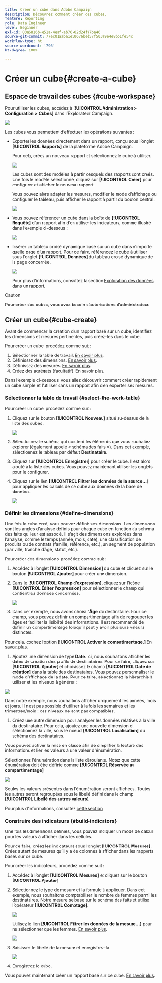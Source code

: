```yaml
---
title: Créer un cube dans Adobe Campaign
description: Découvrez comment créer des cubes.
feature: Reporting
role: Data Engineer
level: Beginner
exl-id: 03a6816b-e51a-4eaf-ab76-02d24f97ba46
source-git-commit: 77ec01aaba1e50676bed57f503a9e4e8bb1fe54c
workflow-type: ht
source-wordcount: '796'
ht-degree: 100%

---
```


# Créer un cube{#create-a-cube}

## Espace de travail des cubes {#cube-workspace}

Pour utiliser les cubes, accédez à **[!UICONTROL Administration > Configuration > Cubes]** dans l’Explorateur Campaign.

![](assets/cube-node.png)

Les cubes vous permettent d’effectuer les opérations suivantes :

* Exporter les données directement dans un rapport, conçu sous l’onglet **[!UICONTROL Rapports]** de la plateforme Adobe Campaign.

  Pour cela, créez un nouveau rapport et sélectionnez le cube à utiliser.

  ![](assets/create-new-cube.png)

  Les cubes sont des modèles à partir desquels des rapports sont créés. Une fois le modèle sélectionné, cliquez sur **[!UICONTROL Créer]** pour configurer et afficher le nouveau rapport.

  Vous pouvez alors adapter les mesures, modifier le mode d’affichage ou configurer le tableau, puis afficher le rapport à partir du bouton central.

  ![](assets/display-cube-table.png)

* Vous pouvez référencer un cube dans la boîte de **[!UICONTROL Requête]** d’un rapport afin d’en utiliser les indicateurs, comme illustré dans l’exemple ci-dessous :

  ![](assets/cube-report-query.png)

* Insérer un tableau croisé dynamique basé sur un cube dans n’importe quelle page d’un rapport. Pour ce faire, référencez le cube à utiliser sous l’onglet **[!UICONTROL Données]** du tableau croisé dynamique de la page concernée.

  ![](assets/cube-in-a-report.png)

  Pour plus dʼinformations, consultez la section [Exploration des données dans un rapport](cube-tables.md#explore-the-data-in-a-report).


>[!CAUTION]
>
>Pour créer des cubes, vous avez besoin d’autorisations d’administrateur.
>

## Créer un cube{#cube-create}

Avant de commencer la création d’un rapport basé sur un cube, identifiez les dimensions et mesures pertinentes, puis créez-les dans le cube.

Pour créer un cube, procédez comme suit :

1. Sélectionner la table de travail. [En savoir plus](#select-the-work-table).
1. Définissez des dimensions. [En savoir plus](#define-dimensions).
1. Définissez des mesures. [En savoir plus](#build-indicators).
1. Créez des agrégats (facultatif). [En savoir plus](customize-cubes.md#calculate-and-use-aggregates).

Dans l’exemple ci-dessous, vous allez découvrir comment créer rapidement un cube simple et l’utiliser dans un rapport afin d’en exporter ses mesures.

### Sélectionner la table de travail {#select-the-work-table}

Pour créer un cube, procédez comme suit :

1. Cliquez sur le bouton **[!UICONTROL Nouveau]** situé au-dessus de la liste des cubes.

   ![](assets/create-a-cube.png)

1. Sélectionnez le schéma qui contient les éléments que vous souhaitez explorer (également appelé « schéma des faits »). Dans cet exemple, sélectionnez le tableau par défaut **Destinataire**.
1. Cliquez sur **[!UICONTROL Enregistrer]** pour créer le cube. Il est alors ajouté à la liste des cubes. Vous pouvez maintenant utiliser les onglets pour le configurer.

1. Cliquez sur le lien **[!UICONTROL Filtrer les données de la source...]** pour appliquer les calculs de ce cube aux données de la base de données.

   ![](assets/cube-filter-source.png)

### Définir les dimensions {#define-dimensions}

Une fois le cube créé, vous pouvez définir ses dimensions. Les dimensions sont les angles d’analyse définis pour chaque cube en fonction du schéma des faits qui leur est associé. Il s’agit des dimensions explorées dans l’analyse, comme le temps (année, mois, date), une classification de produits ou de contrats (famille, référence, etc.), un segment de population (par ville, tranche d’âge, statut, etc.).

Pour créer des dimensions, procédez comme suit :

1. Accédez à l’onglet **[!UICONTROL Dimension]** du cube et cliquez sur le bouton **[!UICONTROL Ajouter]** pour créer une dimension.
1. Dans le **[!UICONTROL Champ d’expression]**, cliquez sur l’icône **[!UICONTROL Éditer l’expression]** pour sélectionner le champ qui contient les données concernées.

   ![](assets/cube-add-dimension.png)

1. Dans cet exemple, nous avons choisi l’**Âge** du destinataire. Pour ce champ, vous pouvez définir un compartimentage afin de regrouper les âges et faciliter la lisibilité des informations. Il est recommandé de définir un compartimentage lorsqu’il peut y avoir plusieurs valeurs distinctes.

Pour cela, cochez l’option **[!UICONTROL Activer le compatimentage.]** [En savoir plus](customize-cubes.md#data-binning).

1. Ajoutez une dimension de type **Date**. Ici, nous souhaitons afficher les dates de création des profils de destinataires. Pour ce faire, cliquez sur **[!UICONTROL Ajouter]** et choisissez le champ **[!UICONTROL Date de création]** dans la table des destinataires.
Vous pouvez personnaliser le mode d’affichage de la date. Pour ce faire, sélectionnez la hiérarchie à utiliser et les niveaux à générer :

![](assets/cube-date-dimension.png)

Dans notre exemple, nous souhaitons afficher uniquement les années, mois et jours. Il n’est pas possible d’utiliser à la fois les semaines et les trimestres/mois : ces niveaux ne sont pas compatibles.

1. Créez une autre dimension pour analyser les données relatives à la ville du destinataire. Pour cela, ajoutez une nouvelle dimension et sélectionnez la ville, sous le noeud **[!UICONTROL Localisation]** du schéma des destinataires.

Vous pouvez activer la mise en classe afin de simplifier la lecture des informations et lier les valeurs à une valeur d&#39;énumération.

Sélectionnez l’énumération dans la liste déroulante. Notez que cette énumération doit être définie comme **[!UICONTROL Réservée au compartimentage]**.

![](assets/cube-dimension-with-enum.png)

Seules les valeurs présentes dans l’énumération seront affichées. Toutes les autres seront regroupées sous le libellé défini dans le champ **[!UICONTROL Libellé des autres valeurs]**.

Pour plus d’informations, consultez [cette section](customize-cubes.md#dynamically-manage-bins).

### Construire des indicateurs {#build-indicators}

Une fois les dimensions définies, vous pouvez indiquer un mode de calcul pour les valeurs à afficher dans les cellules.

Pour ce faire, créez les indicateurs sous l’onglet **[!UICONTROL Mesures]**. Créez autant de mesures qu’il y a de colonnes à afficher dans les rapports basés sur ce cube.

Pour créer les indicateurs, procédez comme suit :

1. Accédez à l’onglet **[!UICONTROL Mesures]** et cliquez sur le bouton **[!UICONTROL Ajouter]**.
1. Sélectionnez le type de mesure et la formule à appliquer. Dans cet exemple, nous souhaitons comptabiliser le nombre de femmes parmi les destinataires. Notre mesure se base sur le schéma des faits et utilise l’opérateur **[!UICONTROL Comptage]**.

   ![](assets/cube-new-measure.png)

   Utilisez le lien **[!UICONTROL Filtrer les données de la mesure...]** pour ne sélectionner que les femmes. [En savoir plus](customize-cubes.md#define-measures).

   ![](assets/cube-filter-measure-data.png)

1. Saisissez le libellé de la mesure et enregistrez-la.

   ![](assets/cube-save-measure.png)

1. Enregistrez le cube.


Vous pouvez maintenant créer un rapport basé sur ce cube. [En savoir plus](cube-tables.md).
